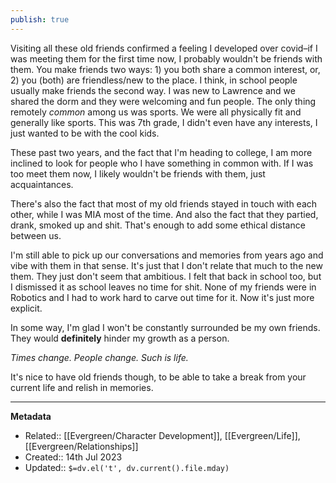 ```yaml
---
publish: true
---
```


Visiting all these old friends confirmed a feeling I developed over covid–if I was meeting them for the first time now, I probably wouldn't be friends with them. You make friends two ways: 1) you both share a common interest, or, 2) you (both) are friendless/new to the place. I think, in school people usually make friends the second way. I was new to Lawrence and we shared the dorm and they were welcoming and fun people. The only thing remotely _common_ among us was sports. We were all physically fit and generally like sports. This was 7th grade, I didn't even have any interests, I just wanted to be with the cool kids.

These past two years, and the fact that I'm heading to college, I am more inclined to look for people who I have something in common with. If I was too meet them now, I likely wouldn't be friends with them, just acquaintances.

There's also the fact that most of my old friends stayed in touch with each other, while I was MIA most of the time. And also the fact that they partied, drank, smoked up and shit. That's enough to add some ethical distance between us.

I'm still able to pick up our conversations and memories from years ago and vibe with them in that sense. It's just that I don't relate that much to the new them. They just don't seem that ambitious. I felt that back in school too, but I dismissed it as school leaves no time for shit. None of my friends were in Robotics and I had to work hard to carve out time for it. Now it's just more explicit.

In some way, I'm glad I won't be constantly surrounded be my own friends. They would **definitely** hinder my growth as a person.

_Times change. People change. Such is life._

It's nice to have old friends though, to be able to take a break from your current life and relish in memories.

---
**Metadata**
- Related:: [[Evergreen/Character Development]], [[Evergreen/Life]], [[Evergreen/Relationships]]
- Created:: 14th Jul 2023
- Updated:: `$=dv.el('t', dv.current().file.mday)`